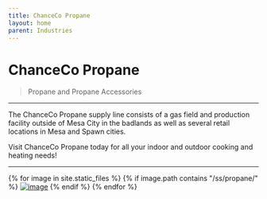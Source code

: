 ```yaml
---
title: ChanceCo Propane
layout: home
parent: Industries
---
```


# ChanceCo Propane
> Propane and Propane Accessories

---

The ChanceCo Propane supply line consists of a gas field and production facility outside of Mesa City in the badlands as well as several retail locations in Mesa and Spawn cities.

Visit ChanceCo Propane today for all your indoor and outdoor cooking and heating needs!

---

{% for image in site.static_files %}
{% if image.path contains "/ss/propane/" %}
<a href="{{ image.path }}"><img src="{{ image.path }}" alt="image" /></a>
{% endif %}
{% endfor %}